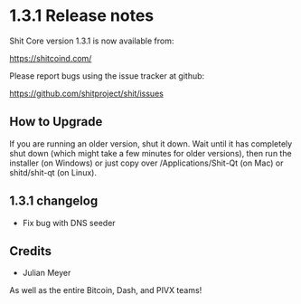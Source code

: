 1.3.1 Release notes
====================

Shit Core version 1.3.1 is now available from:

  https://shitcoind.com/

Please report bugs using the issue tracker at github:

  https://github.com/shitproject/shit/issues


How to Upgrade
--------------

If you are running an older version, shut it down. Wait until it has completely
shut down (which might take a few minutes for older versions), then run the
installer (on Windows) or just copy over /Applications/Shit-Qt (on Mac) or
shitd/shit-qt (on Linux).


1.3.1 changelog
----------------

- Fix bug with DNS seeder


Credits
--------

- Julian Meyer

As well as the entire Bitcoin, Dash, and PIVX teams!